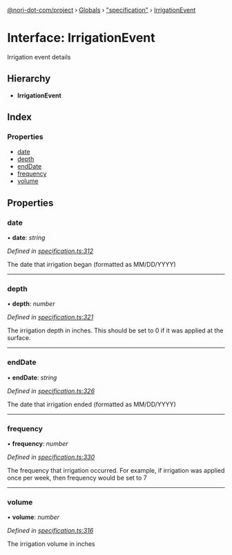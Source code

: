 [@nori-dot-com/project](../README.md) › [Globals](../globals.md) › ["specification"](../modules/_specification_.md) › [IrrigationEvent](_specification_.irrigationevent.md)

# Interface: IrrigationEvent

Irrigation event details

## Hierarchy

* **IrrigationEvent**

## Index

### Properties

* [date](_specification_.irrigationevent.md#date)
* [depth](_specification_.irrigationevent.md#depth)
* [endDate](_specification_.irrigationevent.md#enddate)
* [frequency](_specification_.irrigationevent.md#frequency)
* [volume](_specification_.irrigationevent.md#volume)

## Properties

###  date

• **date**: *string*

*Defined in [specification.ts:312](https://github.com/nori-dot-eco/nori-dot-com/blob/ee6dedb/packages/project/src/specification.ts#L312)*

The date that irrigation began (formatted as MM/DD/YYYY)

___

###  depth

• **depth**: *number*

*Defined in [specification.ts:321](https://github.com/nori-dot-eco/nori-dot-com/blob/ee6dedb/packages/project/src/specification.ts#L321)*

The irrigation depth in inches. This should be set to 0 if it was applied at the surface.

___

###  endDate

• **endDate**: *string*

*Defined in [specification.ts:326](https://github.com/nori-dot-eco/nori-dot-com/blob/ee6dedb/packages/project/src/specification.ts#L326)*

The date that irrigation ended (formatted as MM/DD/YYYY)

___

###  frequency

• **frequency**: *number*

*Defined in [specification.ts:330](https://github.com/nori-dot-eco/nori-dot-com/blob/ee6dedb/packages/project/src/specification.ts#L330)*

The frequency that irrigation occurred. For example, if irrigation was applied once per week, then frequency would be set to 7

___

###  volume

• **volume**: *number*

*Defined in [specification.ts:316](https://github.com/nori-dot-eco/nori-dot-com/blob/ee6dedb/packages/project/src/specification.ts#L316)*

The irrigation volume in inches
